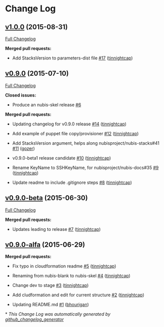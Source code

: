 # Change Log

## [v1.0.0](https://github.com/nubisproject/nubis-skel/tree/v1.0.0) (2015-08-31)

[Full Changelog](https://github.com/nubisproject/nubis-skel/compare/v0.9.0...v1.0.0)

**Merged pull requests:**

- Add StacksVersion to parameters-dist file [\#17](https://github.com/Nubisproject/nubis-skel/pull/17) ([tinnightcap](https://github.com/tinnightcap))

## [v0.9.0](https://github.com/nubisproject/nubis-skel/tree/v0.9.0) (2015-07-10)

[Full Changelog](https://github.com/nubisproject/nubis-skel/compare/v0.9.0-beta...v0.9.0)

**Closed issues:**

- Produce an nubis-skel release [\#6](https://github.com/Nubisproject/nubis-skel/issues/6)

**Merged pull requests:**

- Updating changelog for v0.9.0 release [\#14](https://github.com/Nubisproject/nubis-skel/pull/14) ([tinnightcap](https://github.com/tinnightcap))

- Add example of puppet file copy/provisioner [\#12](https://github.com/Nubisproject/nubis-skel/pull/12) ([tinnightcap](https://github.com/tinnightcap))

- Add StacksVersion argument, helps along nubisproject/nubis-stacks\#41 [\#11](https://github.com/Nubisproject/nubis-skel/pull/11) ([gozer](https://github.com/gozer))

- v0.9.0-beta1 release candidate [\#10](https://github.com/Nubisproject/nubis-skel/pull/10) ([tinnightcap](https://github.com/tinnightcap))

- Rename KeyName to SSHKeyName, for nubisproject/nubis-docs\#35 [\#9](https://github.com/Nubisproject/nubis-skel/pull/9) ([tinnightcap](https://github.com/tinnightcap))

- Update readme to include .gitignore steps [\#8](https://github.com/Nubisproject/nubis-skel/pull/8) ([tinnightcap](https://github.com/tinnightcap))

## [v0.9.0-beta](https://github.com/nubisproject/nubis-skel/tree/v0.9.0-beta) (2015-06-30)

[Full Changelog](https://github.com/nubisproject/nubis-skel/compare/v0.9.0-alfa...v0.9.0-beta)

**Merged pull requests:**

- Updates leading to release [\#7](https://github.com/Nubisproject/nubis-skel/pull/7) ([tinnightcap](https://github.com/tinnightcap))

## [v0.9.0-alfa](https://github.com/nubisproject/nubis-skel/tree/v0.9.0-alfa) (2015-06-29)

**Merged pull requests:**

- Fix typo in cloudformation readme [\#5](https://github.com/Nubisproject/nubis-skel/pull/5) ([tinnightcap](https://github.com/tinnightcap))

- Renaming from nubis-blank to nubis-skel [\#4](https://github.com/Nubisproject/nubis-skel/pull/4) ([tinnightcap](https://github.com/tinnightcap))

- Change dev to stage [\#3](https://github.com/Nubisproject/nubis-skel/pull/3) ([tinnightcap](https://github.com/tinnightcap))

- Add cludformation and edit for current structure [\#2](https://github.com/Nubisproject/nubis-skel/pull/2) ([tinnightcap](https://github.com/tinnightcap))

- Updating README.md [\#1](https://github.com/Nubisproject/nubis-skel/pull/1) ([bhourigan](https://github.com/bhourigan))



\* *This Change Log was automatically generated by [github_changelog_generator](https://github.com/skywinder/Github-Changelog-Generator)*